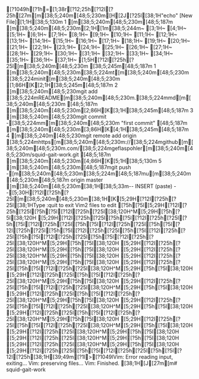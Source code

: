 [?1049h[?1h=[1;38r[?12;25h[?12l[?25h[27m[m[38;5;240m[48;5;230m[H[2J[?25l[38;1H"echo" [New File][1;1H[38;5;130m  1 [m[38;5;240m[48;5;230m[48;5;187m                                                                                                                              [m[38;5;240m[48;5;230m[2;1H[1m[38;5;244m~                                                                                                                                 [3;1H~                                                                                                                                 [4;1H~                                                                                                                                 [5;1H~                                                                                                                                 [6;1H~                                                                                                                                 [7;1H~                                                                                                                                 [8;1H~                                                                                                                                 [9;1H~                                                                                                                                 [10;1H~                                                                                                                                 [11;1H~                                                                                                                                 [12;1H~                                                                                                                                 [13;1H~                                                                                                                                 [14;1H~                                                                                                                                 [15;1H~                                                                                                                                 [16;1H~                                                                                                                                 [17;1H~                                                                                                                                 [18;1H~                                                                                                                                 [19;1H~                                                                                                                                 [20;1H~                                                                                                                                 [21;1H~                                                                                                                                 [22;1H~                                                                                                                                 [23;1H~                                                                                                                                 [24;1H~                                                                                                                                 [25;1H~                                                                                                                                 [26;1H~                                                                                                                                 [27;1H~                                                                                                                                 [28;1H~                                                                                                                                 [29;1H~                                                                                                                                 [30;1H~                                                                                                                                 [31;1H~                                                                                                                                 [32;1H~                                                                                                                                 [33;1H~                                                                                                                                 [34;1H~                                                                                                                                 [35;1H~                                                                                                                                 [36;1H~                                                                                                                                 [37;1H~                                                                                                                                 [1;5H[?12l[?25h[?25l[m[38;5;240m[48;5;230m[38;5;245m[48;5;187m  1 [m[38;5;240m[48;5;230m[38;5;224mt[m[38;5;240m[48;5;230m [38;5;224minit[m[38;5;240m[48;5;230m                                                                          [1;86H[K[2;1H[38;5;245m[48;5;187m  2 [m[38;5;240m[48;5;230mgit add [38;5;224mREADME[m[38;5;240m[48;5;230m.[38;5;224mmd[m[38;5;240m[48;5;230m                                                               [48;5;187m [m[38;5;240m[48;5;230m[2;86H[K[3;1H[38;5;245m[48;5;187m  3 [m[38;5;240m[48;5;230mgit commit -[38;5;224mm[m[38;5;240m[48;5;230m "first commit"                                                    [48;5;187m [m[38;5;240m[48;5;230m[3;86H[K[4;1H[38;5;245m[48;5;187m  4 [m[38;5;240m[48;5;230mgit remote add origin [38;5;224mhttps[m[38;5;240m[48;5;230m://[38;5;224mgithub[m[38;5;240m[48;5;230m.com/[38;5;224mgeflaspohler[m[38;5;240m[48;5;230m/squid-gait-work.git       [48;5;187m [m[38;5;240m[48;5;230m[4;86H[K[5;1H[38;5;130m  5 [m[38;5;240m[48;5;230m[48;5;187mgit push -[m[38;5;240m[48;5;230m[38;5;224m[48;5;187mu[m[38;5;240m[48;5;230m[48;5;187m origin master                                                                                                     [m[38;5;240m[48;5;230m[38;1H[38;5;33m-- INSERT (paste) --[5;30H[?12l[?25h[?25l[m[38;5;240m[48;5;230m[38;1H[K[5;29H[?12l[?25h[?25l[38;1HType  :quit<Enter>  to exit Vim2 files to edit
[?5h[?5l[5;29H[?12l[?25h[?25l[?5h[?5l[?12l[?25h[?25l[38;120H^M[5;29H[?5h[?5l[38;120H  [5;29H[?12l[?25h[?25l[?5h[?5l[?12l[?25h[?25l[?5h[?5l[?12l[?25h[?25l[?5h[?5l[?12l[?25h[?25l[?5h[?5l[?12l[?25h[?25l[?5h[?5l[?12l[?25h[?25l[?5h[?5l[?12l[?25h[?25l[?5h[?5l[?12l[?25h[?25l[?5h[?5l[?12l[?25h[?25l[38;120H^M[5;29H[?5h[?5l[38;120H  [5;29H[?12l[?25h[?25l[38;120H^M[5;29H[?5h[?5l[38;120H  [5;29H[?12l[?25h[?25l[38;120H^M[5;29H[?5h[?5l[38;120H  [5;29H[?12l[?25h[?25l[38;120H^M[5;29H[?5h[?5l[38;120H  [5;29H[?12l[?25h[?25l[?5h[?5l[?12l[?25h[?25l[38;120H^M[5;29H[?5h[?5l[38;120H  [5;29H[?12l[?25h[?25l[?5h[?5l[?12l[?25h[?25l[38;120H^M[5;29H[?5h[?5l[38;120H  [5;29H[?12l[?25h[?25l[?5h[?5l[?12l[?25h[?25l[38;120H^M[5;29H[?5h[?5l[38;120H  [5;29H[?12l[?25h[?25l[?5h[?5l[?12l[?25h[?25l[38;120H^M[5;29H[?5h[?5l[38;120H  [5;29H[?12l[?25h[?25l[?5h[?5l[?12l[?25h[?25l[38;120H^M[5;29H[?5h[?5l[38;120H  [5;29H[?12l[?25h[?25l[?5h[?5l[?12l[?25h[?25l[38;120H^M[5;29H[?5h[?5l[38;120H  [5;29H[?12l[?25h[?25l[?5h[?5l[?12l[?25h[?25l[38;120H^M[5;29H[?5h[?5l[38;120H  [5;29H[?12l[?25h[?25l[38;120H^M[5;29H[?5h[?5l[38;120H  [5;29H[?12l[?25h[?25l[38;120H^M[5;29H[?5h[?5l[38;120H  [5;29H[?12l[?25h[?25l[38;120H^M[5;29H[?5h[?5l[38;120H  [5;29H[?12l[?25h[?25l[?5h[?5l[?12l[?25h[?25l[?5h[?5l[?12l[?25h[38;1H[39;49m[?1l>[?1049lVim: Error reading input, exiting...
Vim: preserving files...
Vim: Finished.
[38;1H[J[27m[m# squid-gait-work
